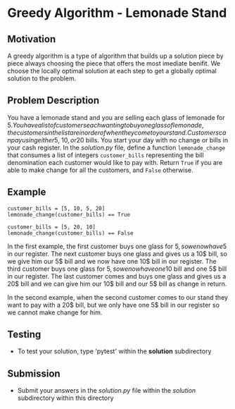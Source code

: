 # Greedy Algorithm - Lemonade Stand

## Motivation
A greedy algorithm is a type of algorithm that builds up a solution piece by piece always choosing the piece that offers the most imediate benifit. We choose the locally optimal solution at each step to get a globally optimal solution to the problem.


## Problem Description
You have a lemonade stand and you are selling each glass of lemonade for 5$. You have a list of customers each wanting to buy one glass of lemonade, the customers in the list are in order of when they come to your stand. Customers can pay using either 5$, 10$, or 20$ bills. You start your day with no change or bills in your cash register. 
In the *solution.py* file, define a function `lemonade_change` that consumes a list of integers `customer_bills` representing the bill denomination each customer would like to pay with. Return `True` if you are able to make change for all the customers, and `False` otherwise.

## Example
```
customer_bills = [5, 10, 5, 20]
lemonade_change(customer_bills) == True

customer_bills = [5, 20, 10]
lemonade_change(customer_bills) == False
```
In the first example, the first customer buys one glass for 5$, so we now have 5$ in our register. The next customer buys one glass and gives us a 10$ bill, so we give him our 5$ bill and we now have one 10$ bill in our register. The third customer buys one glass for 5$, so we now have one 10$ bill and one 5$ bill in our register. The last customer comes and buys one glass and gives us a 20$ bill and we can give him our 10$ bill and our 5$ bill as change in return.

In the second example, when the second customer comes to our stand they want to pay with a 20$ bill, but we only have one 5$ bill in our register so we cannot make change for him.




## Testing
* To test your solution, type 'pytest' within the **solution** subdirectory

## Submission
* Submit your answers in the *solution.py* file within the *solution* subdirectory within this directory

